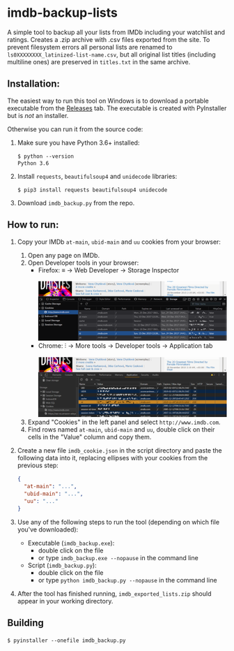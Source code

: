 # imdb-backup-lists

A simple tool to backup all your lists from IMDb including your watchlist and ratings. Creates a .zip archive with .csv files exported from the site. To prevent filesystem errors all personal lists are renamed to `ls0XXXXXXXX_latinized-list-name.csv`, but all original list titles (including multiline ones) are preserved in `titles.txt` in the same archive.

## Installation:

The easiest way to run this tool on Windows is to download a portable executable from the [Releases](https://github.com/monk-time/imdb-backup-lists/releases) tab. The executable is created with PyInstaller but is *not* an installer.

Otherwise you can run it from the source code:

1. Make sure you have Python 3.6+ installed:

   ```console
   $ python --version
   Python 3.6
   ```

2. Install `requests`, `beautifulsoup4` and `unidecode` libraries:

   ```console
   $ pip3 install requests beautifulsoup4 unidecode
   ```

3. Download `imdb_backup.py` from the repo.

## How to run:

1. Copy your IMDb `at-main`, `ubid-main` and `uu` cookies from your browser:
   1. Open any page on IMDb.
   2. Open Developer tools in your browser:
      - Firefox: ≡ → Web Developer → Storage Inspector<br><br>
        ![Firefox](images/firefox.png)
      - Chrome: ⫶ → More tools → Developer tools → Application tab<br><br>
        ![Chrome](images/chrome.png)
   3. Expand "Cookies" in the left panel and select `http://www.imdb.com`.
   4. Find rows named `at-main`, `ubid-main` and `uu`, double click on their cells in the "Value" column and copy them.

2. Create a new file `imdb_cookie.json` in the script directory and paste the following data into it, replacing ellipses with your cookies from the previous step:
   ```json
   {
     "at-main": "...",
     "ubid-main": "...",
     "uu": "..."
   }
   ```

3. Use any of the following steps to run the tool (depending on which file you've downloaded):
   - Executable (`imdb_backup.exe`):
     - double click on the file
     - or type `imdb_backup.exe --nopause` in the command line
   - Script (`imdb_backup.py`):
     - double click on the file
     - or type `python imdb_backup.py --nopause` in the command line

4. After the tool has finished running, `imdb_exported_lists.zip` should appear in your working directory.

## Building

`$ pyinstaller --onefile imdb_backup.py`
